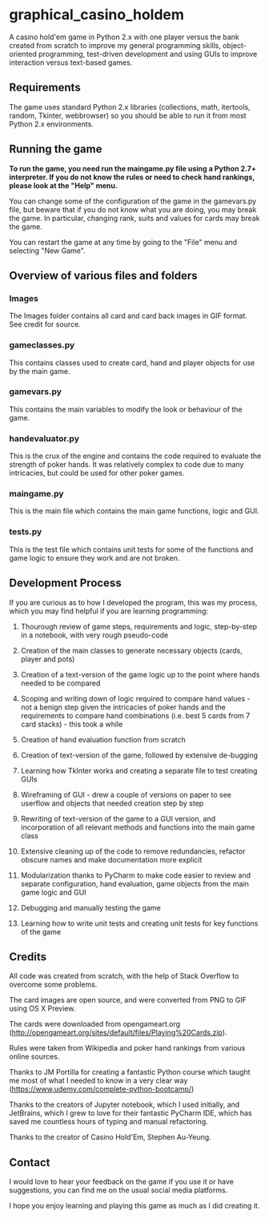 # graphical_casino_holdem
A casino hold'em game in Python 2.x with one player versus the bank created from scratch to improve my general 
programming skills, object-oriented programming, test-driven development and using GUIs to improve interaction versus
text-based games.

## Requirements
The game uses standard Python 2.x libraries (collections, math, itertools, random, Tkinter, webbrowser) so you should be
able to run it from most Python 2.x environments.

## Running the game
**To run the game, you need run the maingame.py file using a Python 2.7+ interpreter. If you do not know the rules or 
need to check hand rankings, please look at the "Help" menu.**

You can change some of the configuration of the game in the gamevars.py file, but beware that if you do not know what
you are doing, you may break the game. In particular, changing rank, suits and values for cards may break the game.

You can restart the game at any time by going to the "File" menu and selecting "New Game".

## Overview of various files and folders
### Images
The Images folder contains all card and card back images in GIF format. See credit for source.

### gameclasses.py
This contains classes used to create card, hand and player objects for use by the main game.

### gamevars.py
This contains the main variables to modify the look or behaviour of the game.

### handevaluator.py
This is the crux of the engine and contains the code required to evaluate the strength of poker hands. It was relatively complex to
code due to many intricacies, but could be used for other poker games.

### maingame.py
This is the main file which contains the main game functions, logic and GUI.

### tests.py
This is the test file which contains unit tests for some of the functions and game logic to ensure they work and are not broken.

## Development Process
If you are curious as to how I developed the program, this was my process, which you may find helpful if you are learning
programming:

1) Thourough review of game steps, requirements and logic, step-by-step in a notebook, with very rough pseudo-code

2) Creation of the main classes to generate necessary objects (cards, player and pots)

3) Creation of a text-version of the game logic up to the point where hands needed to be compared

4) Scoping and writing down of logic required to compare hand values - not a benign step given the intricacies of poker hands
and the requirements to compare hand combinations (i.e. best 5 cards from 7 card stacks) - this took a while

5) Creation of hand evaluation function from scratch

6) Creation of text-version of the game, followed by extensive de-bugging

7) Learning how TkInter works and creating a separate file to test creating GUIs

8) Wireframing of GUI - drew a couple of versions on paper to see userflow and objects that needed creation step by step

9) Rewriting of text-version of the game to a GUI version, and incorporation of all relevant methods and functions into the main game class

10) Extensive cleaning up of the code to remove redundancies, refactor obscure names and make documentation more explicit

11) Modularization thanks to PyCharm to make code easier to review and separate configuration, hand evaluation, game objects from
the main game logic and GUI

12) Debugging and manually testing the game

13) Learning how to write unit tests and creating unit tests for key functions of the game

## Credits
All code was created from scratch, with the help of Stack Overflow to overcome some problems.

The card images are open source, and were converted from PNG to GIF using OS X Preview.

The cards were downloaded from opengameart.org (http://opengameart.org/sites/default/files/Playing%20Cards.zip).

Rules were taken from Wikipedia and poker hand rankings from various online sources.

Thanks to JM Portilla for creating a fantastic Python course which taught me most of what I needed to know in a very clear way
(https://www.udemy.com/complete-python-bootcamp/)

Thanks to the creators of Jupyter notebook, which I used initially, and JetBrains, which I grew to love for their fantastic PyCharm
IDE, which has saved me countless hours of typing and manual refactoring.

Thanks to the creator of Casino Hold'Em, Stephen Au-Yeung.

## Contact
I would love to hear your feedback on the game if you use it or have suggestions, you can find me on the usual social media platforms.

I hope you enjoy learning and playing this game as much as I did creating it.
